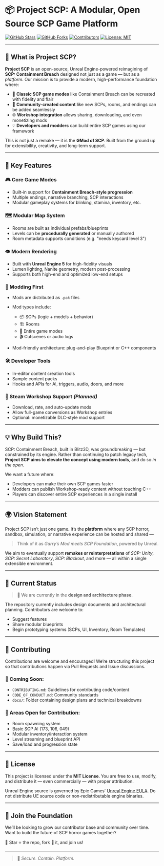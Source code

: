 # 📦 Project SCP: A Modular, Open Source SCP Game Platform

[![GitHub Stars](https://img.shields.io/github/stars/Project-SCP/Project-SCP.svg?style=flat-square)](https://github.com/Project-SCP/Project-SCP/stargazers)
[![GitHub Forks](https://img.shields.io/github/forks/Project-SCP/Project-SCP.svg?style=flat-square)](https://github.com/Project-SCP/Project-SCP/network/members)
[![Contributors](https://img.shields.io/github/contributors/Project-SCP/Project-SCP.svg?style=flat-square)](https://github.com/Project-SCP/Project-SCP/graphs/contributors)
[![License: MIT](https://img.shields.io/badge/License-MIT-yellow.svg)](LICENSE)

---

## 🚨 What is Project SCP?

**Project SCP** is an open-source, Unreal Engine-powered reimagining of **SCP: Containment Breach** designed not just as a game — but as a *platform*. Our mission is to provide a modern, high-performance foundation where:

* 🔁 **Classic SCP game modes** like Containment Breach can be recreated with fidelity and flair
* 🧩 **Community-created content** like new SCPs, rooms, and endings can be added seamlessly
* 🌐 **Workshop integration** allows sharing, downloading, and even monetizing mods
* 💡 **Developers and modders** can build entire SCP games using our framework

This is not just a remake — it is the **GMod of SCP**. Built from the ground up for extensibility, creativity, and long-term support.

---

## 🧱 Key Features

### 🎮 Core Game Modes

* Built-in support for **Containment Breach-style progression**
* Multiple endings, narrative branching, SCP interactions
* Modular gameplay systems for blinking, stamina, inventory, etc.

### 🗺️ Modular Map System

* Rooms are built as individual prefabs/blueprints
* Levels can be **procedurally generated** or manually authored
* Room metadata supports conditions (e.g. "needs keycard level 3")

### 👁️ Modern Rendering

* Built with **Unreal Engine 5** for high-fidelity visuals
* Lumen lighting, Nanite geometry, modern post-processing
* Supports both high-end and optimized low-end setups

### 🔌 Modding First

* Mods are distributed as `.pak` files
* Mod types include:

  * 📦 SCPs (logic + models + behavior)
  * 🏗️ Rooms
  * 🧠 Entire game modes
  * 🎬 Cutscenes or audio logs
* Mod-friendly architecture: plug-and-play Blueprint or C++ components

### 🛠️ Developer Tools

* In-editor content creation tools
* Sample content packs
* Hooks and APIs for AI, triggers, audio, doors, and more

### 🧵 Steam Workshop Support *(Planned)*

* Download, rate, and auto-update mods
* Allow full-game conversions as Workshop entries
* Optional: monetizable DLC-style mod support

---

## 💡 Why Build This?

SCP: Containment Breach, built in Blitz3D, was groundbreaking — but constrained by its engine. Rather than continuing to patch legacy tech, **Project SCP aims to elevate the concept using modern tools**, and do so *in the open*.

We want a future where:

* Developers can make their own SCP games faster
* Modders can publish Workshop-ready content without touching C++
* Players can discover entire SCP experiences in a single install

---

## 🌍 Vision Statement

Project SCP isn’t just one game. It’s the **platform** where any SCP horror, sandbox, simulation, or narrative experience can be hosted and shared —

> Think of it as *Garry’s Mod meets SCP Foundation*, powered by Unreal.

We aim to eventually support **remakes or reinterpretations** of *SCP: Unity*, *SCP: Secret Laboratory*, *SCP: Blackout*, and more — all within a single extensible environment.

---

## 🚧 Current Status

> 💬 We are currently in the **design and architecture phase**.

The repository currently includes design documents and architectural planning. Contributors are welcome to:

* Suggest features
* Share modular blueprints
* Begin prototyping systems (SCPs, UI, Inventory, Room Templates)

---

## 🤝 Contributing

Contributions are welcome and encouraged! We’re structuring this project so that contributions happen via Pull Requests and Issue discussions.

### 📁 Coming Soon:

* `CONTRIBUTING.md`: Guidelines for contributing code/content
* `CODE_OF_CONDUCT.md`: Community standards
* `docs/`: Folder containing design plans and technical breakdowns

### 🧪 Areas Open for Contribution:

* Room spawning system
* Basic SCP AI (173, 106, 049)
* Modular inventory/interaction system
* Level streaming and blueprint API
* Save/load and progression state

---

## 📜 License

This project is licensed under the **MIT License**. You are free to use, modify, and distribute it — even commercially — with proper attribution.

Unreal Engine source is governed by Epic Games' [Unreal Engine EULA](https://www.unrealengine.com/en-US/eula). Do not distribute UE source code or non-redistributable engine binaries.

---

## 📣 Join the Foundation

We’ll be looking to grow our contributor base and community over time. Want to build the future of SCP horror games together?

📌 Star ⭐ the repo, fork 🍴 it, and join us!

---

> 🧬 *Secure. Contain. Platform.*
